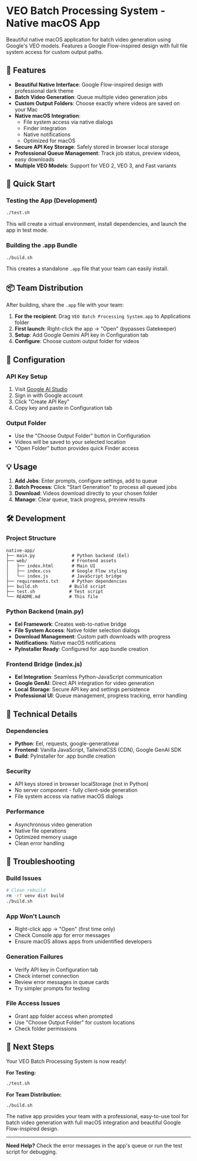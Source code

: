 # VEO Batch Processing System - Native macOS App

Beautiful native macOS application for batch video generation using Google's VEO models. Features a Google Flow-inspired design with full file system access for custom output paths.

## 🌟 Features

- **Beautiful Native Interface**: Google Flow-inspired design with professional dark theme
- **Batch Video Generation**: Queue multiple video generation jobs
- **Custom Output Folders**: Choose exactly where videos are saved on your Mac
- **Native macOS Integration**: 
  - File system access via native dialogs
  - Finder integration
  - Native notifications
  - Optimized for macOS
- **Secure API Key Storage**: Safely stored in browser local storage
- **Professional Queue Management**: Track job status, preview videos, easy downloads
- **Multiple VEO Models**: Support for VEO 2, VEO 3, and Fast variants

## 🚀 Quick Start

### Testing the App (Development)
```bash
./test.sh
```
This will create a virtual environment, install dependencies, and launch the app in test mode.

### Building the .app Bundle
```bash
./build.sh
```
This creates a standalone `.app` file that your team can easily install.

## 📦 Team Distribution

After building, share the `.app` file with your team:

1. **For the recipient**: Drag `VEO Batch Processing System.app` to Applications folder
2. **First launch**: Right-click the app → "Open" (bypasses Gatekeeper)
3. **Setup**: Add Google Gemini API key in Configuration tab
4. **Configure**: Choose custom output folder for videos

## 🔧 Configuration

### API Key Setup
1. Visit [Google AI Studio](https://aistudio.google.com/apikey)
2. Sign in with Google account
3. Click "Create API Key"
4. Copy key and paste in Configuration tab

### Output Folder
- Use the "Choose Output Folder" button in Configuration
- Videos will be saved to your selected location
- "Open Folder" button provides quick Finder access

## 💡 Usage

1. **Add Jobs**: Enter prompts, configure settings, add to queue
2. **Batch Process**: Click "Start Generation" to process all queued jobs
3. **Download**: Videos download directly to your chosen folder
4. **Manage**: Clear queue, track progress, preview results

## 🛠 Development

### Project Structure
```
native-app/
├── main.py              # Python backend (Eel)
├── web/                 # Frontend assets
│   ├── index.html       # Main UI
│   ├── index.css        # Google Flow styling
│   └── index.js         # JavaScript bridge
├── requirements.txt     # Python dependencies
├── build.sh            # Build script
├── test.sh             # Test script
└── README.md           # This file
```

### Python Backend (main.py)
- **Eel Framework**: Creates web-to-native bridge
- **File System Access**: Native folder selection dialogs
- **Download Management**: Custom path downloads with progress
- **Notifications**: Native macOS notifications
- **PyInstaller Ready**: Configured for .app bundle creation

### Frontend Bridge (index.js)
- **Eel Integration**: Seamless Python-JavaScript communication
- **Google GenAI**: Direct API integration for video generation
- **Local Storage**: Secure API key and settings persistence
- **Professional UI**: Queue management, progress tracking, error handling

## 🔧 Technical Details

### Dependencies
- **Python**: Eel, requests, google-generativeai
- **Frontend**: Vanilla JavaScript, TailwindCSS (CDN), Google GenAI SDK
- **Build**: PyInstaller for .app bundle creation

### Security
- API keys stored in browser localStorage (not in Python)
- No server component - fully client-side generation
- File system access via native macOS dialogs

### Performance
- Asynchronous video generation
- Native file operations
- Optimized memory usage
- Clean error handling

## 🚨 Troubleshooting

### Build Issues
```bash
# Clean rebuild
rm -rf venv dist build
./build.sh
```

### App Won't Launch
- Right-click app → "Open" (first time only)
- Check Console app for error messages
- Ensure macOS allows apps from unidentified developers

### Generation Failures
- Verify API key in Configuration tab
- Check internet connection
- Review error messages in queue cards
- Try simpler prompts for testing

### File Access Issues
- Grant app folder access when prompted
- Use "Choose Output Folder" for custom locations
- Check folder permissions

## 🎯 Next Steps

Your VEO Batch Processing System is now ready! 

**For Testing:**
```bash
./test.sh
```

**For Team Distribution:**
```bash
./build.sh
```

The native app provides your team with a professional, easy-to-use tool for batch video generation with full macOS integration and beautiful Google Flow-inspired design.

---

**Need Help?** Check the error messages in the app's queue or run the test script for debugging.